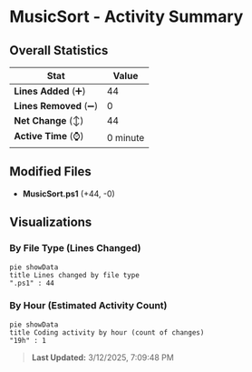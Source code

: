 # MusicSort - Activity Summary 

## Overall Statistics

| Stat                   | Value                                                             |
| ---------------------- | ----------------------------------------------------------------- |
| **Lines Added** (➕)   | 44                                          |
| **Lines Removed** (➖) | 0                                        |
| **Net Change** (↕)    | 44                |
| **Active Time** (⌚)   | 0 minute |


## Modified Files
- **MusicSort.ps1** (+44, -0)

## Visualizations

### By File Type (Lines Changed)

```mermaid
pie showData
title Lines changed by file type
".ps1" : 44
```

### By Hour (Estimated Activity Count)

```mermaid
pie showData
title Coding activity by hour (count of changes)
"19h" : 1
```


> **Last Updated:** 3/12/2025, 7:09:48 PM